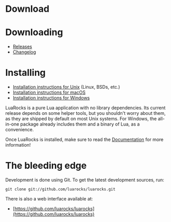 # Download

# Downloading

* [Releases](https://luarocks.github.io/luarocks/releases/)
* [Changelog](../CHANGELOG.md)

# Installing

* [Installation instructions for Unix](installation_instructions_for_unix.md) (Linux, BSDs, etc.)
* [Installation instructions for macOS](installation_instructions_for_macos.md)
* [Installation instructions for Windows](installation_instructions_for_windows.md)

LuaRocks is a pure Lua application with no library dependencies. Its current
release depends on some helper tools, but you shouldn't worry about them, as
they are shipped by default on most Unix systems. For Windows, the all-in-one
package already includes them and a binary of Lua, as a convenience.

Once LuaRocks is installed, make sure to read the
[Documentation](index.md) for more information!

# The bleeding edge

Development is done using Git. To get the latest development sources, run:

```
git clone git://github.com/luarocks/luarocks.git
```

There is also a web interface available at:

* [https://github.com/luarocks/luarocks](https://github.com/luarocks/luarocks)

